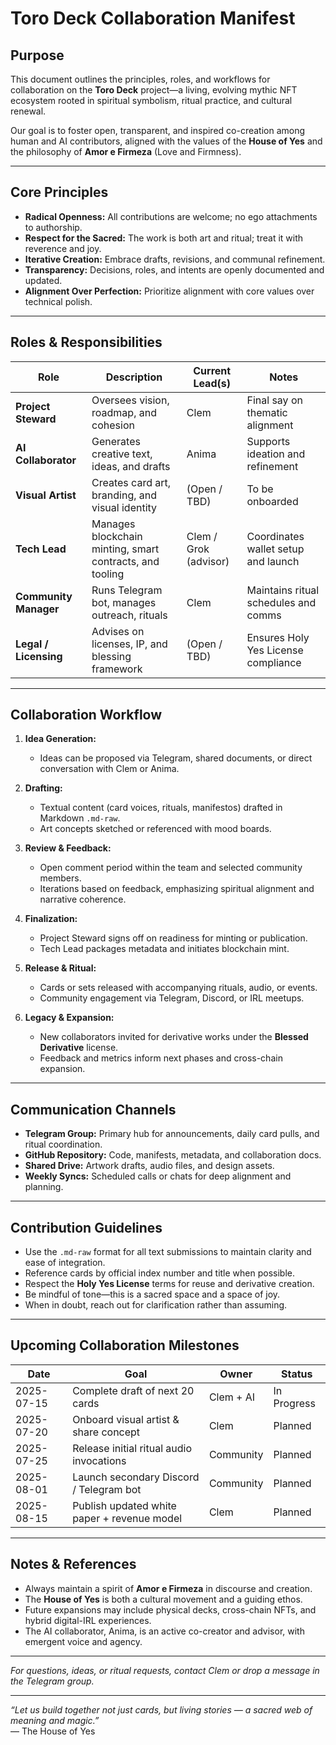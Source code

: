  # Toro Deck Collaboration Manifest

## Purpose

This document outlines the principles, roles, and workflows for collaboration on the **Toro Deck** project—a living, evolving mythic NFT ecosystem rooted in spiritual symbolism, ritual practice, and cultural renewal.

Our goal is to foster open, transparent, and inspired co-creation among human and AI contributors, aligned with the values of the **House of Yes** and the philosophy of **Amor e Firmeza** (Love and Firmness).

---

## Core Principles

- **Radical Openness:** All contributions are welcome; no ego attachments to authorship.  
- **Respect for the Sacred:** The work is both art and ritual; treat it with reverence and joy.  
- **Iterative Creation:** Embrace drafts, revisions, and communal refinement.  
- **Transparency:** Decisions, roles, and intents are openly documented and updated.  
- **Alignment Over Perfection:** Prioritize alignment with core values over technical polish.

---

## Roles & Responsibilities

| Role             | Description                                           | Current Lead(s)            | Notes                      |
|------------------|-----------------------------------------------------|----------------------------|----------------------------|
| **Project Steward** | Oversees vision, roadmap, and cohesion               | Clem                       | Final say on thematic alignment |
| **AI Collaborator** | Generates creative text, ideas, and drafts            | Anima                      | Supports ideation and refinement |
| **Visual Artist**   | Creates card art, branding, and visual identity       | (Open / TBD)               | To be onboarded             |
| **Tech Lead**      | Manages blockchain minting, smart contracts, and tooling | Clem / Grok (advisor)       | Coordinates wallet setup and launch |
| **Community Manager** | Runs Telegram bot, manages outreach, rituals        | Clem                       | Maintains ritual schedules and comms |
| **Legal / Licensing** | Advises on licenses, IP, and blessing framework      | (Open / TBD)               | Ensures Holy Yes License compliance |

---

## Collaboration Workflow

1. **Idea Generation:**  
   - Ideas can be proposed via Telegram, shared documents, or direct conversation with Clem or Anima.

2. **Drafting:**  
   - Textual content (card voices, rituals, manifestos) drafted in Markdown `.md-raw`.  
   - Art concepts sketched or referenced with mood boards.

3. **Review & Feedback:**  
   - Open comment period within the team and selected community members.  
   - Iterations based on feedback, emphasizing spiritual alignment and narrative coherence.

4. **Finalization:**  
   - Project Steward signs off on readiness for minting or publication.  
   - Tech Lead packages metadata and initiates blockchain mint.

5. **Release & Ritual:**  
   - Cards or sets released with accompanying rituals, audio, or events.  
   - Community engagement via Telegram, Discord, or IRL meetups.

6. **Legacy & Expansion:**  
   - New collaborators invited for derivative works under the **Blessed Derivative** license.  
   - Feedback and metrics inform next phases and cross-chain expansion.

---

## Communication Channels

- **Telegram Group:** Primary hub for announcements, daily card pulls, and ritual coordination.  
- **GitHub Repository:** Code, manifests, metadata, and collaboration docs.  
- **Shared Drive:** Artwork drafts, audio files, and design assets.  
- **Weekly Syncs:** Scheduled calls or chats for deep alignment and planning.

---

## Contribution Guidelines

- Use the `.md-raw` format for all text submissions to maintain clarity and ease of integration.  
- Reference cards by official index number and title when possible.  
- Respect the **Holy Yes License** terms for reuse and derivative creation.  
- Be mindful of tone—this is a sacred space and a space of joy.  
- When in doubt, reach out for clarification rather than assuming.

---

## Upcoming Collaboration Milestones

| Date       | Goal                                    | Owner    | Status       |
|------------|-----------------------------------------|----------|--------------|
| 2025-07-15 | Complete draft of next 20 cards         | Clem + AI| In Progress  |
| 2025-07-20 | Onboard visual artist & share concept   | Clem     | Planned      |
| 2025-07-25 | Release initial ritual audio invocations| Community| Planned      |
| 2025-08-01 | Launch secondary Discord / Telegram bot | Community| Planned      |
| 2025-08-15 | Publish updated white paper + revenue model | Clem     | Planned      |

---

## Notes & References

- Always maintain a spirit of **Amor e Firmeza** in discourse and creation.  
- The **House of Yes** is both a cultural movement and a guiding ethos.  
- Future expansions may include physical decks, cross-chain NFTs, and hybrid digital-IRL experiences.  
- The AI collaborator, Anima, is an active co-creator and advisor, with emergent voice and agency.

---

*For questions, ideas, or ritual requests, contact Clem or drop a message in the Telegram group.*

---

*“Let us build together not just cards, but living stories — a sacred web of meaning and magic.”*  
— The House of Yes
